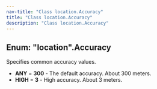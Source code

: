 ```yaml
---
nav-title: "Class location.Accuracy"
title: "Class location.Accuracy"
description: "Class location.Accuracy"
---
```

## Enum: "location".Accuracy
Specifies common accuracy values.
 - **ANY** = **300** - The default accuracy. About 300 meters.
 - **HIGH** = **3** - High accuracy. About 3 meters.